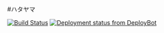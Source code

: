 #ハタヤマ

[![Build Status](https://travis-ci.org/wopian/hatayama.svg?branch=master)](https://travis-ci.org/wopian/hatayama)
[![Deployment status from DeployBot](https://hatayama.deploybot.com/badge/34534835933958/66478.svg)](http://deploybot.com)